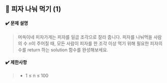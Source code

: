 ## :blue_book: 피자 나눠 먹기 (1)

#### :heavy_check_mark: 문제 설명 
> 머쓱이네 피자가게는 피자를 일곱 조각으로 잘라 줍니다. 피자를 나눠먹을 사람의 수 n이 주어질 때, 모든 사람이 피자를 한 조각 이상 먹기 위해 필요한 피자의 수를 return 하는 solution 함수를 완성해보세요.

#### :heavy_check_mark: 제한사항
> * 1 ≤ n ≤ 100
